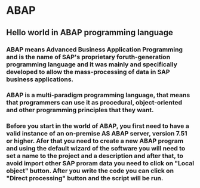 # ABAP
## Hello world in ABAP programming language

### ABAP means Advanced Business Application Programming and is the name of SAP's proprietary foruth-generation programming language and it was mainly and specifically developed to allow the mass-processing of data in SAP business applications.

### ABAP is a multi-paradigm programming language, that means that programmers can use it as procedural, object-oriented and other programming principles that they want.

### Before you start in the world of ABAP, you first need to have a valid instance of an on-premise AS ABAP server, version 7.51 or higher. Afer that you need to create a new ABAP program and using the default wizard of the software you will need to set a name to the project and a description and after that, to avoid import other SAP proram data you need to click on "Local object" button. After you write the code you can click on "Direct processing" button and the script will be run.